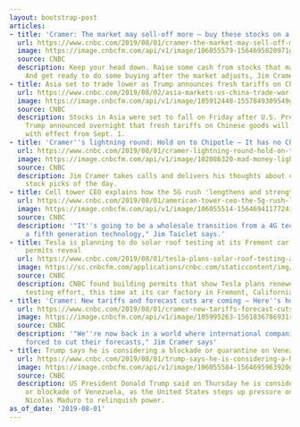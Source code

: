```yaml
---
layout: bootstrap-post
articles:
- title: 'Cramer: The market may sell-off more — buy these stocks on a dip'
  url: https://www.cnbc.com/2019/08/01/cramer-the-market-may-sell-off-more-buy-these-stocks-on-a-dip.html
  image: https://image.cnbcfm.com/api/v1/image/106055579-1564695820971gettyimages-1165394836.jpeg?v=1564695850
  source: CNBC
  description: Keep your head down. Raise some cash from stocks that made big gains.
    And get ready to do some buying after the market adjusts, Jim Cramer says.
- title: Asia set to trade lower as Trump announces fresh tariffs on China
  url: https://www.cnbc.com/2019/08/02/asia-markets-us-china-trade-war-japan-south-korea-dispute-in-focus.html
  image: https://image.cnbcfm.com/api/v1/image/105912448-1557849309549gettyimages-871867022.jpeg?v=1564701923
  source: CNBC
  description: Stocks in Asia were set to fall on Friday after U.S. President Donald
    Trump announced overnight that fresh tariffs on Chinese goods will be slapped
    with effect from Sept. 1.
- title: 'Cramer''s lightning round: Hold on to Chipotle — It has no China worries'
  url: https://www.cnbc.com/2019/08/01/cramer-lightning-round-hold-on-to-chipotle-it-has-no-china-worries.html
  image: https://image.cnbcfm.com/api/v1/image/102086320-mad-money-lightning-2.jpg?v=1532384256
  source: CNBC
  description: Jim Cramer takes calls and delivers his thoughts about callers' favorite
    stock picks of the day.
- title: Cell tower CEO explains how the 5G rush 'lengthens and strengthens' its growth
  url: https://www.cnbc.com/2019/08/01/american-tower-ceo-the-5g-rush-lengthens-and-strengthens-our-growth.html
  image: https://image.cnbcfm.com/api/v1/image/106055514-1564694117724img_3852.jpg?v=1564694141
  source: CNBC
  description: '"It''s going to be a wholesale transition from a 4G technology to
    a fifth generation technology," Jim Taiclet says.'
- title: Tesla is planning to do solar roof testing at its Fremont car plant, building
    permits reveal
  url: https://www.cnbc.com/2019/08/01/tesla-plans-solar-roof-testing-at-fremont-car-plant-permits-reveal.html
  image: https://sc.cnbcfm.com/applications/cnbc.com/staticcontent/img/cnbc_logo.gif?v=1524171804
  source: CNBC
  description: CNBC found building permits that show Tesla plans renewed solar roof
    testing effort, this time at its car factory in Fremont, California.
- title: 'Cramer: New tariffs and forecast cuts are coming — Here''s how to play it'
  url: https://www.cnbc.com/2019/08/01/cramer-new-tariffs-forecast-cuts-are-coming-heres-how-to-play-it.html
  image: https://image.cnbcfm.com/api/v1/image/105995263-1561836786931rts2k3w6.jpg?v=1561931917
  source: CNBC
  description: '"We''re now back in a world where international companies will be
    forced to cut their forecasts," Jim Cramer says'
- title: Trump says he is considering a blockade or quarantine on Venezuela
  url: https://www.cnbc.com/2019/08/01/trump-says-he-is-considering-a-blockade-or-quarantine-on-venezuela.html
  image: https://image.cnbcfm.com/api/v1/image/106055584-1564695963920gettyimages-1133140253.jpeg?v=1564695990
  source: CNBC
  description: US President Donald Trump said on Thursday he is considering a quarantine
    or blockade of Venezuela, as the United States steps up pressure on President
    Nicolas Maduro to relinquish power.
as_of_date: '2019-08-01'
---
```


